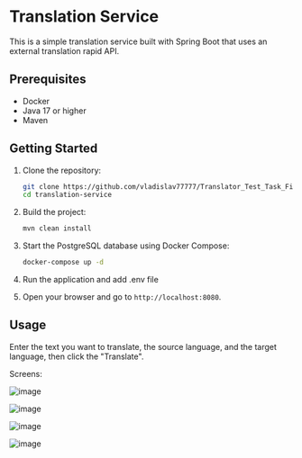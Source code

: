 # Translation Service

This is a simple translation service built with Spring Boot that uses an external translation rapid API.

## Prerequisites

- Docker
- Java 17 or higher
- Maven

## Getting Started

1. Clone the repository:

    ```bash
    git clone https://github.com/vladislav77777/Translator_Test_Task_Fintech
    cd translation-service
    ```

2. Build the project:

    ```bash
    mvn clean install
    ```

3. Start the PostgreSQL database using Docker Compose:

    ```bash
    docker-compose up -d
    ```

4. Run the application and add .env file

    

5. Open your browser and go to `http://localhost:8080`.

## Usage

Enter the text you want to translate, the source language, and the target language, then click the "Translate".

Screens:


![image](https://github.com/user-attachments/assets/39d72bad-a4fd-4731-8220-e7eae157f5a7)


![image](https://github.com/user-attachments/assets/538d7d98-b510-4db7-90a2-96d2c143dfdf)


![image](https://github.com/user-attachments/assets/a4af0c95-c59d-4623-8ec4-b90e5d436433)


![image](https://github.com/user-attachments/assets/be8ed6d5-01ac-42c8-9eb8-1bbbcea67edf)

